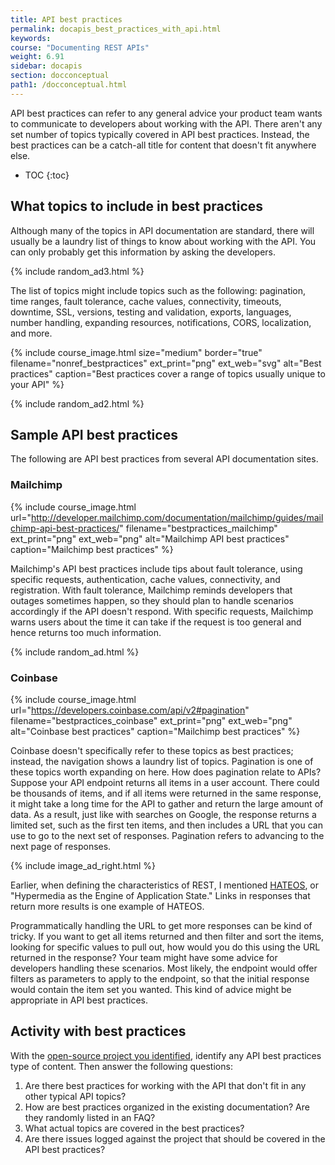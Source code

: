 ```yaml
---
title: API best practices
permalink: docapis_best_practices_with_api.html
keywords:
course: "Documenting REST APIs"
weight: 6.91
sidebar: docapis
section: docconceptual
path1: /docconceptual.html
---
```


API best practices can refer to any general advice your product team wants to communicate to developers about working with the API. There aren't any set number of topics typically covered in API best practices. Instead, the best practices can be a catch-all title for content that doesn't fit anywhere else.

* TOC
{:toc}

## What topics to include in best practices

Although many of the topics in API documentation are standard, there will usually be a laundry list of things to know about working with the API. You can only probably get this information by asking the developers.

{% include random_ad3.html %}

The list of topics might include topics such as the following: pagination, time ranges, fault tolerance, cache values, connectivity, timeouts, downtime, SSL, versions, testing and validation, exports, languages, number handling, expanding resources, notifications, CORS, localization, and more.

{% include course_image.html size="medium" border="true" filename="nonref_bestpractices" ext_print="png" ext_web="svg" alt="Best practices" caption="Best practices cover a range of topics usually unique to your API" %}

{% include random_ad2.html %}

## Sample API best practices

The following are API best practices from several API documentation sites.

### Mailchimp

{% include course_image.html url="http://developer.mailchimp.com/documentation/mailchimp/guides/mailchimp-api-best-practices/" filename="bestpractices_mailchimp" ext_print="png" ext_web="png" alt="Mailchimp API best practices" caption="Mailchimp best practices" %}

Mailchimp's API best practices include tips about fault tolerance, using specific requests, authentication, cache values, connectivity, and registration. With fault tolerance, Mailchimp reminds developers that outages sometimes happen, so they should plan to handle scenarios accordingly if the API doesn't respond. With specific requests, Mailchimp warns users about the time it can take if the request is too general and hence returns too much information.

{% include random_ad.html %}

### Coinbase

{% include course_image.html url="https://developers.coinbase.com/api/v2#pagination" filename="bestpractices_coinbase" ext_print="png" ext_web="png" alt="Coinbase best practices" caption="Mailchimp best practices" %}

Coinbase doesn't specifically refer to these topics as best practices; instead, the navigation shows a laundry list of topics. Pagination is one of these topics worth expanding on here. How does pagination relate to APIs? Suppose your API endpoint returns all items in a user account. There could be thousands of items, and if all items were returned in the same response, it might take a long time for the API to gather and return the large amount of data. As a result, just like with searches on Google, the response returns a limited set, such as the first ten items, and then includes a URL that you can use to go to the next set of responses. Pagination refers to advancing to the next page of responses.

{% include image_ad_right.html %}

Earlier, when defining the characteristics of REST, I mentioned [HATEOS](docapis_what_is_a_rest_api.html#stateless_and_cacheable), or "Hypermedia as the Engine of Application State." Links in responses that return more results is one example of HATEOS.

Programmatically handling the URL to get more responses can be kind of tricky. If you want to get all items returned and then filter and sort the items, looking for specific values to pull out, how would you do this using the URL returned in the response? Your team might have some advice for developers handling these scenarios. Most likely, the endpoint would offer filters as parameters to apply to the endpoint, so that the initial response would contain the item set you wanted. This kind of advice might be appropriate in API best practices.

## <i class="fa fa-user-circle"></i> Activity with best practices

With the [open-source project you identified](docapis_find_open_source_project.html), identify any API best practices type of content. Then answer the following questions:

1. Are there best practices for working with the API that don't fit in any other typical API topics?
2. How are best practices organized in the existing documentation? Are they randomly listed in an FAQ?
3. What actual topics are covered in the best practices?
4. Are there issues logged against the project that should be covered in the API best practices?
